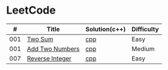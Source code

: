 # LeetCode
| # | Title | Solution(c++) | Difficulty |
|---| ----- | -------- | ---------- |
|001|[Two Sum](https://leetcode.com/problems/two-sum/description/) | [cpp](./two_sum/two_sum.cc)|Easy|
|001|[Add Two Numbers](https://leetcode.com/problems/add-two-numbers/description/) | [cpp](./Add_Two_Numbers/add_two_numbers.cc)|Medium|
|007|[Reverse Integer](https://leetcode.com/problems/reverse-integer/description/) | [cpp](./Reverse_Integer/Reverse_Integer.cc)|Easy|